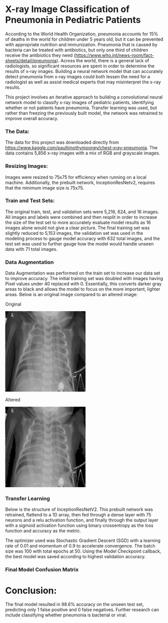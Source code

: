 # X-ray Image Classification of Pneumonia in Pediatric Patients



According to the World Health Organization, pneumonia accounts for 15% of deaths in the world for children under 5 years old, but it can be prevented with appropriate nutrition and immunization. Pneumonia that is caused by bacteria can be treated with antibiotics, but only one third of children receive the antibiotics they need (https://www.who.int/news-room/fact-sheets/detail/pneumonia). Across the world, there is a general lack of radiologists, so significant resources are spent in order to determine the results of x-ray images. Building a neural network model that can accurately detect pneumonia from x-ray images could both lessen the need for a radiologist as well as assist medical experts that may misinterpret the x-ray results.

This project involves an iterative approach to building a convolutional neural network model to classify x-ray images of pediatric patients, identifying whether or not patients have pneumonia. Transfer learning was used, but rather than freezing the previously built model, the network was retrained to improve overall accuracy.

### The Data:
The data for this project was downloaded directly from https://www.kaggle.com/paultimothymooney/chest-xray-pneumonia. The data contains 5,856 x-ray images with a mix of RGB and grayscale images.

### Resizing Images:
Images were resized to 75x75 for efficiency when running on a local machine. Additionally, the prebuilt network, InceptionResNetv2, requires that the minimum image size is 75x75.

### Train and Test Sets:
The original train, test, and validation sets were 5,216, 624, and 16 images. All images and labels were combined and then resplit in order to increase the size of the test set to more accurately evaluate model results as 16 images alone would not give a clear picture. The final training set was slightly reduced to 5,153 images, the validation set was used in the modeling process to gauge model accuracy with 632 total images, and the test set was used to further gauge how the model would handle unseen data with 71 total images.

### Data Augmentation
Data Augmentation was performed on the train set to increase our data set to improve accuracy. The initial training set was doubled with images having Pixel values under 40 replaced with 0. Essentially, this converts darker gray areas to black and allows the model to focus on the more important, lighter areas. Below is an original image compared to an altered image:

Original

![Original](images/Original.png)

Altered

![Altered](images/Altered.png)

### Transfer Learning

Below is the structure of InceptionResNetV2. This prebuilt network was retrained, flattend to a 1D array, then fed through a dense layer with 75 neurons and a relu activation function, and finally through the output layer with a sigmoid activation function using binary crossentropy as the loss function and accuracy as the metric.

The optimizer used was Stochastic Gradient Descent (SGD) with a learning rate of 0.01 and momentum of 0.9 to accelerate convergence. The batch size was 100 with total epochs at 50. Using the Model Checkpoint callback, the best model was saved according to highest validation accuracy.



### Final Model Confusion Matrix



# Conclusion: 

The final model resulted in 98.6% accuracy on the unseen test set, predicting only 1 false positive and 0 false negatives. Further research can include classifying whether pneumonia is bacterial or viral.










